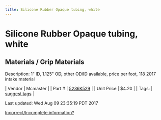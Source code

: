```yaml
---
title: Silicone Rubber Opaque tubing, white
---
```


# Silicone Rubber Opaque tubing, white
## Materials / Grip Materials
Description: 	1" ID, 1.125" OD, other OD/ID available, price per foot, 118 2017 intake material 

| Vendor | Mcmaster | 
| Part # | [5236K529](https://www.mcmaster.com/#5236K529) | 
| Unit Price | $4.20 | 
| Tags: | [suggest tags](https://docs.google.com/forms/d/e/1FAIpQLSeWyY8v3RgOty-MyWmh9U0iivNYN_molChYyS-0U-o-kOAv_g/viewform) | 

Last updated: Wed Aug 09 23:35:19 PDT 2017

 [Incorrect/Incomplete information?](https://docs.google.com/forms/d/e/1FAIpQLSeWyY8v3RgOty-MyWmh9U0iivNYN_molChYyS-0U-o-kOAv_g/viewform)